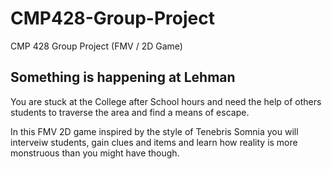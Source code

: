 # CMP428-Group-Project
CMP 428 Group Project (FMV / 2D Game)
## Something is happening at Lehman
You are stuck at the College after School hours and need the help of others students to traverse the area and find a means of escape.

In this FMV 2D game inspired by the style of Tenebris Somnia you will interveiw students, gain clues and items and learn how reality is more monstruous than you might have though. 
